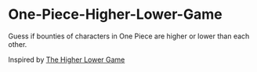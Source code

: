 # One-Piece-Higher-Lower-Game

Guess if bounties of characters in One Piece are higher or lower than each other.

Inspired by [The Higher Lower Game](http://www.higherlowergame.com/)
